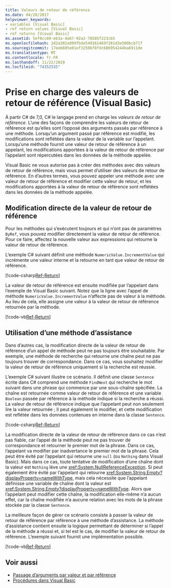 ```yaml
---
title: Valeurs de retour de référence
ms.date: 04/28/2017
helpviewer_keywords:
- variables [Visual Basic]
- ref return values [Visual Basic]
- ref returns [Visual Basic]
ms.assetid: 5ef0cc69-eb3a-4a67-92a2-78585f223cb5
ms.openlocfilehash: 2d2a302a899fbde549161469f281d3e580bcb71f
ms.sourcegitcommit: 17ee6605e01ef32506f8fdc686954244ba6911de
ms.translationtype: MT
ms.contentlocale: fr-FR
ms.lasthandoff: 11/22/2019
ms.locfileid: "74352535"
---
```

# <a name="support-for-reference-return-values-visual-basic"></a>Prise en charge des valeurs de retour de référence (Visual Basic)

À partir C# de 7,0, C# le langage prend en charge les *valeurs de retour de référence*. L’une des façons de comprendre les valeurs de retour de référence est qu’elles sont l’opposé des arguments passés par référence à une méthode. Lorsqu’un argument passé par référence est modifié, les modifications sont reflétées dans la valeur de la variable sur l’appelant. Lorsqu’une méthode fournit une valeur de retour de référence à un appelant, les modifications apportées à la valeur de retour de référence par l’appelant sont répercutées dans les données de la méthode appelée.

Visual Basic ne vous autorise pas à créer des méthodes avec des valeurs de retour de référence, mais vous permet d’utiliser des valeurs de retour de référence. En d’autres termes, vous pouvez appeler une méthode avec une valeur de retour de référence et modifier cette valeur de retour, et les modifications apportées à la valeur de retour de référence sont reflétées dans les données de la méthode appelée.

## <a name="modifying-the-ref-return-value-directly"></a>Modification directe de la valeur de retour de référence

Pour les méthodes qui s’exécutent toujours et qui n’ont pas de paramètres `ByRef`, vous pouvez modifier directement la valeur de retour de référence. Pour ce faire, affectez la nouvelle valeur aux expressions qui retourne la valeur de retour de référence.

L’exemple C# suivant définit une méthode `NumericValue.IncrementValue` qui incrémente une valeur interne et la retourne en tant que valeur de retour de référence.

[!code-csharp[Ref-Return](../../../../../samples/snippets/visualbasic/programming-guide/language-features/procedures/ref-returns1.cs)]

La valeur de retour de référence est ensuite modifiée par l’appelant dans l’exemple de Visual Basic suivant. Notez que la ligne avec l’appel de méthode `NumericValue.IncrementValue` n’affecte pas de valeur à la méthode. Au lieu de cela, elle assigne une valeur à la valeur de retour de référence retournée par la méthode.

[!code-vb[Ref-Return](../../../../../samples/snippets/visualbasic/programming-guide/language-features/procedures/use-ref-returns1.vb)]

## <a name="using-a-helper-method"></a>Utilisation d’une méthode d’assistance

Dans d’autres cas, la modification directe de la valeur de retour de référence d’un appel de méthode peut ne pas toujours être souhaitable. Par exemple, une méthode de recherche qui retourne une chaîne peut ne pas toujours trouver de correspondance. Dans ce cas, vous souhaitez modifier la valeur de retour de référence uniquement si la recherche est réussie.

L’exemple C# suivant illustre ce scénario. Il définit une classe `Sentence` écrite dans C# comprend une méthode `FindNext` qui recherche le mot suivant dans une phrase qui commence par une sous-chaîne spécifiée. La chaîne est retournée comme valeur de retour de référence et une variable `Boolean` passée par référence à la méthode indique si la recherche a réussi. La valeur de retour de référence indique que l’appelant peut non seulement lire la valeur retournée ; Il peut également le modifier, et cette modification est reflétée dans les données contenues en interne dans la classe `Sentence`.

[!code-csharp[Ref-Return](../../../../../samples/snippets/visualbasic/getting-started/ref-returns.cs)]

La modification directe de la valeur de retour de référence dans ce cas n’est pas fiable, car l’appel de la méthode peut ne pas trouver de correspondance et retourner le premier mot de la phrase. Dans ce cas, l’appelant va modifier par inadvertance le premier mot de la phrase. Cela peut être évité par l’appelant qui retourne une `null` (ou `Nothing` dans Visual Basic). Mais dans ce cas, toute tentative de modification d’une chaîne dont la valeur est `Nothing` lève une <xref:System.NullReferenceException>. Si peut également être évité par l’appelant qui retourne <xref:System.String.Empty?displayProperty=nameWithType>, mais cela nécessite que l’appelant définisse une variable de chaîne dont la valeur est <xref:System.String.Empty?displayProperty=nameWithType>. Alors que l’appelant peut modifier cette chaîne, la modification elle-même n’a aucun effet, car la chaîne modifiée n’a aucune relation avec les mots de la phrase stockée par la classe `Sentence`.

La meilleure façon de gérer ce scénario consiste à passer la valeur de retour de référence par référence à une méthode d’assistance. La méthode d’assistance contient ensuite la logique permettant de déterminer si l’appel de la méthode a réussi et, si tel est le cas, de modifier la valeur de retour de référence. L’exemple suivant fournit une implémentation possible.

[!code-vb[Ref-Return](../../../../../samples/snippets/visualbasic/getting-started/ref-return-helper.vb#1)]

## <a name="see-also"></a>Voir aussi

- [Passage d’arguments par valeur et par référence](passing-arguments-by-value-and-by-reference.md)
- [Procédures dans Visual Basic](index.md)

